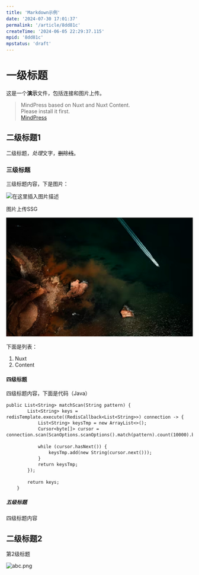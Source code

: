 ```yaml
---
title: 'Markdown示例'
date: '2024-07-30 17:01:37'
permalink: '/article/8dd81c'
createTime: '2024-06-05 22:29:37.115'
mpid: '8dd81c'
mpstatus: 'draft'
---
```


<!-- Content of the page -->
# 一级标题

这是一个**演示**文件，包括连接和图片上传。

> MindPress based on Nuxt and Nuxt Content.\
> Please install it first.\
> [MindPress](https://github.com/aborn/mindpress "MindPress")

## 二级标题1

二级标题，*处理*文字，~~删除线~~。

### 三级标题

三级标题内容，下是图片：

![在这里插入图片描述](/file/uploads/f685225f2e574fab8c2fcc43deaf14ea.png "图片alt示例")

图片上传SSG

![press.png](/uploads/8dd81c-941421dc99a8b4dc-press.png "press.png")

下面是列表：

1. Nuxt
2. Content

#### 四级标题

四级标题内容，下面是代码（Java）

```
public List<String> matchScan(String pattern) {
        List<String> keys = redisTemplate.execute((RedisCallback<List<String>>) connection -> {
            List<String> keysTmp = new ArrayList<>();
            Cursor<byte[]> cursor = connection.scan(ScanOptions.scanOptions().match(pattern).count(10000).build());

            while (cursor.hasNext()) {
                keysTmp.add(new String(cursor.next()));
            }
            return keysTmp;
        });

        return keys;
    }
```

##### 五级标题

四级标题内容

## 二级标题2

第2级标题

![abc.png](/file/uploads/8dd81c-b5f50919ef271370-abc.png "abc.png")
